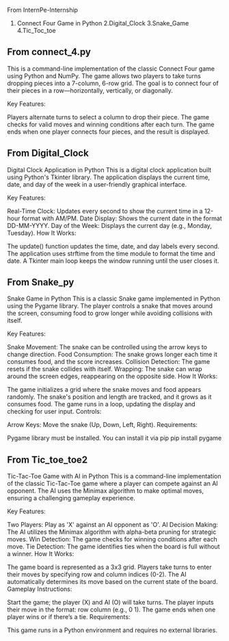 From InternPe-Internship
1. Connect Four Game in Python
2.Digital_Clock
3.Snake_Game
4.Tic_Toc_toe



## From connect_4.py

This is a command-line implementation of the classic Connect Four game using Python and NumPy. The game allows two players to take turns dropping pieces into a 7-column, 6-row grid. 
The goal is to connect four of their pieces in a row—horizontally, vertically, or diagonally.

Key Features:

Players alternate turns to select a column to drop their piece.
The game checks for valid moves and winning conditions after each turn.
The game ends when one player connects four pieces, and the result is displayed.



## From Digital_Clock

Digital Clock Application in Python
This is a digital clock application built using Python's Tkinter library. The application displays the current time, date, and day of the week in a user-friendly graphical interface.

Key Features:

Real-Time Clock: Updates every second to show the current time in a 12-hour format with AM/PM.
Date Display: Shows the current date in the format DD-MM-YYYY.
Day of the Week: Displays the current day (e.g., Monday, Tuesday).
How It Works:

The update() function updates the time, date, and day labels every second.
The application uses strftime from the time module to format the time and date.
A Tkinter main loop keeps the window running until the user closes it.


## From Snake_py

Snake Game in Python
This is a classic Snake game implemented in Python using the Pygame library. The player controls a snake that moves around the screen, consuming food to grow longer while avoiding collisions with itself.

Key Features:

Snake Movement: The snake can be controlled using the arrow keys to change direction.
Food Consumption: The snake grows longer each time it consumes food, and the score increases.
Collision Detection: The game resets if the snake collides with itself.
Wrapping: The snake can wrap around the screen edges, reappearing on the opposite side.
How It Works:

The game initializes a grid where the snake moves and food appears randomly.
The snake's position and length are tracked, and it grows as it consumes food.
The game runs in a loop, updating the display and checking for user input.
Controls:

Arrow Keys: Move the snake (Up, Down, Left, Right).
Requirements:

Pygame library must be installed. You can install it via pip
pip install pygame


## From Tic_toe_toe2

Tic-Tac-Toe Game with AI in Python
This is a command-line implementation of the classic Tic-Tac-Toe game where a player can compete against an AI opponent. The AI uses the Minimax algorithm to make optimal moves, ensuring a challenging gameplay experience.

Key Features:

Two Players: Play as 'X' against an AI opponent as 'O'.
AI Decision Making: The AI utilizes the Minimax algorithm with alpha-beta pruning for strategic moves.
Win Detection: The game checks for winning conditions after each move.
Tie Detection: The game identifies ties when the board is full without a winner.
How It Works:

The game board is represented as a 3x3 grid.
Players take turns to enter their moves by specifying row and column indices (0-2).
The AI automatically determines its move based on the current state of the board.
Gameplay Instructions:

Start the game; the player (X) and AI (O) will take turns.
The player inputs their move in the format: row column (e.g., 0 1).
The game ends when one player wins or if there’s a tie.
Requirements:

This game runs in a Python environment and requires no external libraries.
